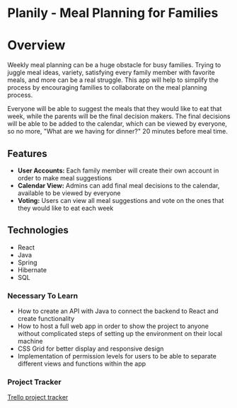 # Planily - Meal Planning for Families

# Overview

Weekly meal planning can be a huge obstacle for busy families. Trying to juggle meal ideas, variety, satisfying every family member with favorite meals, and more can be a real struggle. This app will help to simplify the process by encouraging families to collaborate on the meal planning process. 

Everyone will be able to suggest the meals that they would like to eat that week, while the parents will be the final decision makers. The final decisions will be able to be added to the calendar, which can be viewed by everyone, so no more, "What are we having for dinner?" 20 minutes before meal time. 

## Features

* **User Accounts:** Each family member will create their own account in order to make meal suggestions
* **Calendar View:** Admins can add final meal decisions to the calendar, available to be viewed by everyone
* **Voting:** Users can view all meal suggestions and vote on the ones that they would like to eat each week


## Technologies

* React
* Java
* Spring
* Hibernate
* SQL

### Necessary To Learn

* How to create an API with Java to connect the backend to React and create functionality
* How to host a full web app in order to show the project to anyone without complicated steps of setting up the environment on their local machine
* CSS Grid for better display and responsive design
* Implementation of permission levels for users to be able to separate different views and functions within the app

### Project Tracker

[Trello project tracker](https://trello.com/b/I8vXm8is)

